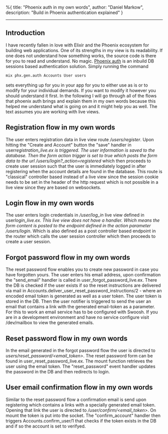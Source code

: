 %{
title: "Phoenix auth in my own words",
author: "Daniel Markow",
description: "Build in Phoenix authentication explained"
}

---

## Introduction

I have recently fallen in love with Elixir and the Phoenix ecosystem for building web applications.
One of its strengths in my view is its readability. If one does not understand how something works, the source code
is there for you to read and understand. No magic. [Phoenix auth](https://hexdocs.pm/phoenix/mix_phx_gen_auth.html) is an inbuild DB sessions based authentication solution.
Simply running the command

```bash
mix phx.gen.auth Accounts User users
```

sets everything up for you in your app for you to either use as is or to modify for your individual demands.
If you want to modify it however you should understand it first.
In the following I will go through all of the flows that phoenix auth brings and explain them in my own words because this helped me understand what is going on and it might help you as well.
The text assumes you are working with live views.

## Registration flow in my own words

The user enters registration data in live view route _/users/register_. Upon hitting the "Create and Account" button the "save" handler in user*registration_live.ex is triggered.
The user information is saved to the database. Then the form action trigger is set to true which posts the form data to the url */users/log*in?\_action=registered* which then proceeds to create
user session such that the user is immediately logged in after registering when the account details are found in the database.
This route is "classical" controller based instead of a live view since the session cookie needs to be set in the header of the http request which is not possible in a live view since they are based on websockets.

## Login flow in my own words

The user enters login credentials in _/user/log_in_ live view defined in user*login_live.ex.
This live view does not have a handler. Which means the form content is posted to the endpoint defined in the action parameter */users/log*in*.
Which is also defined as a post controller based endpoint in the router which calls the user session controller which then proceeds to create a user session.

## Forgot password flow in my own words

The reset password flow enables you to create new password in case you have forgotten yours.
The user enters his email address, upon confirmation the "send_email" handler is called in user_forgot_password_live.ex.
There the DB is checked if the user exists if so the reset instructions are delivered via mail in Accounts.deliver_user_reset_password_instructions/2 - where
an encoded email token is generated as well as a user token. The user token is stored in the DB. Then the user notifier is triggered to send the user an email that
contains a link with the generated email-token as a parameter. For this to work an email service has to be configured with Swoosh.
If you are in a development environment and have no service configure visit /dev/mailbox to view the generated emails.

## Reset password flow in my own words

In the email generated in the forgot password flow the user is directed to _users/reset_password/<email_token>_.
The reset password form can be found in user_reset_password_live.ex. The mount function retrieves the user using the email token.
The "reset_password" event handler updates the password in the DB and then redirects to login.

## User email confirmation flow in my own words

Similar to the reset password flow a confirmation email is send upon registering which contains a links with a specially generated email token.
Opening that link the user is directed to _/user/confirm/<email_token>_. On mount the token is put into the socket. The "confirm_account" handler then triggers Accounts.confirm_user/1 that checks if the token exists in the DB and if so the account is set to verifyed.
